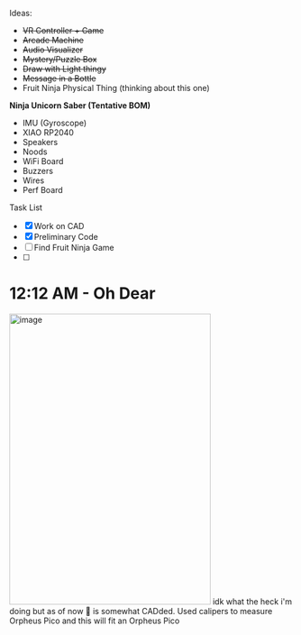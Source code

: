 Ideas: 
- ~~VR Controller + Game~~ 
- ~~Arcade Machine~~
- ~~Audio Visualizer~~
- ~~Mystery/Puzzle Box~~
- ~~Draw with Light thingy~~
- ~~Message in a Bottle~~
- Fruit Ninja Physical Thing (thinking about this one)

**Ninja Unicorn Saber (Tentative BOM)**
- IMU (Gyroscope)
- XIAO RP2040
- Speakers
- Noods
- WiFi Board
- Buzzers
- Wires
- Perf Board

Task List
 - [X] Work on CAD
 - [X] Preliminary Code
 - [ ] Find Fruit Ninja Game
 - [ ] 

# 12:12 AM - Oh Dear
<img width="357" height="516" alt="image" src="https://github.com/RileyBautista/undercity-project/blob/main/GH-Images/CAD1.png?raw=true" />
idk what the heck i'm doing but as of now 🦄 is somewhat CADded. Used calipers to measure Orpheus Pico and this will fit an Orpheus Pico
